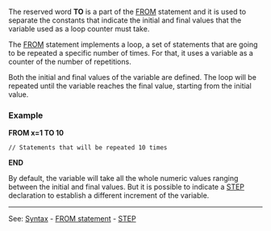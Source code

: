 The reserved word **TO** is a part of the [FROM](from_statement.md) statement and it is used to separate the constants that indicate the initial and final values that the variable used as a loop counter must take.

The [FROM](from_statement.md) statement implements a loop, a set of statements that are going to be repeated a specific number of times. For that, it uses a variable as a counter of the number of repetitions.

Both the initial and final values of the variable are defined. The loop will be repeated until the variable reaches the final value, starting from the initial value.

### Example

  **FROM x=1 TO 10**

    // Statements that will be repeated 10 times

  **END**


By default, the variable will take all the whole numeric values ranging between the initial and final values. But it is possible to indicate a [STEP](step.md) declaration to establish a different increment of the variable.

---------------------------------------
See: [Syntax](syntax_of_a_programdot.md) - [FROM statement](from_statement.md) - [STEP](step.md)

